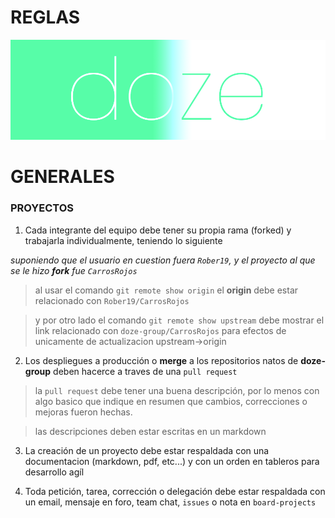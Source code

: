# REGLAS
<center>

<!-- ![](https://media.giphy.com/media/4PY0zyz1pU0EhaTJw9/giphy.gif) -->
![](public/doze12.png)

</center>

# GENERALES

### PROYECTOS

1. Cada integrante del equipo debe tener su propia rama (forked) y trabajarla individualmente, teniendo lo siguiente

_suponiendo que el usuario en cuestion fuera ``Rober19``, y el proyecto al que se le hizo **fork** fue ``CarrosRojos``_

> al usar el comando ``git remote show origin`` el **origin** debe estar relacionado con `Rober19/CarrosRojos`

> y por otro lado el comando ``git remote show upstream`` debe mostrar el link relacionado con `doze-group/CarrosRojos` para efectos de unicamente de actualizacion upstream->origin

2. Los despliegues a producción o **merge** a los repositorios natos de **doze-group** deben hacerce a traves de una ``pull request``

> la ``pull request`` debe tener una buena descripción, por lo menos con algo basico que indique en resumen que cambios, correcciones o mejoras fueron hechas.

> las descripciones deben estar escritas en un markdown

3. La creación de un proyecto debe estar respaldada con una documentacion (markdown, pdf, etc...) y con un orden en tableros para desarrollo agíl

4. Toda petición, tarea, corrección o delegación debe estar respaldada con un email, mensaje en foro, team chat, ``issues`` o nota en ``board-projects``